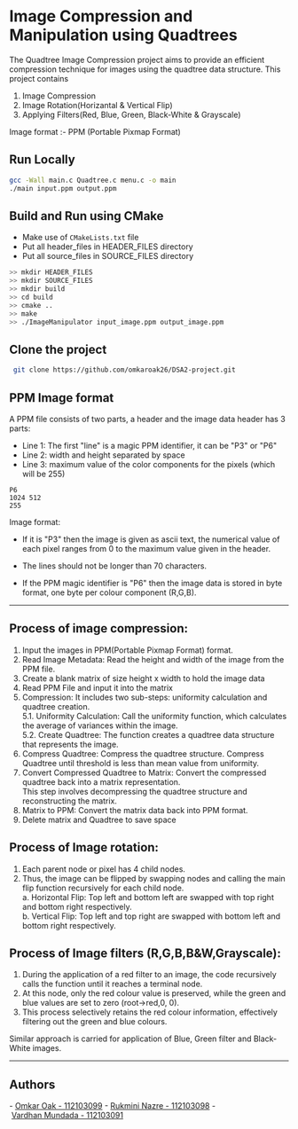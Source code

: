 
# Image Compression and Manipulation using Quadtrees

The Quadtree Image Compression project aims to provide an efficient compression technique for images using the quadtree data structure. This project contains
1. Image Compression
2. Image Rotation(Horizantal & Vertical Flip)
3. Applying Filters(Red, Blue, Green, Black-White & Grayscale)

Image format :- PPM (Portable Pixmap Format)

## Run Locally

```bash
gcc -Wall main.c Quadtree.c menu.c -o main
./main input.ppm output.ppm
```
## Build and Run using CMake
- Make use of `CMakeLists.txt` file
- Put all header_files in HEADER_FILES directory
- Put all source_files in SOURCE_FILES directory
```bash
>> mkdir HEADER_FILES
>> mkdir SOURCE_FILES
>> mkdir build
>> cd build
>> cmake ..
>> make
>> ./ImageManipulator input_image.ppm output_image.ppm
```

## Clone the project

```bash
 git clone https://github.com/omkaroak26/DSA2-project.git
```

## PPM Image format
A PPM file consists of two parts, a header and the image data header has 3 parts:
- Line 1: The first "line" is a magic PPM identifier, it can be "P3" or "P6"
- Line 2: width and height separated by space
- Line 3: maximum value of the color components for the pixels (which will be 255)  

```
P6 
1024 512 
255
```

Image format:  
- If it is "P3" then the image is given as ascii text, the numerical value of each pixel ranges from 0 to the maximum value given in the header. 
- The lines should not be longer than 70 characters.

- If the PPM magic identifier is "P6" then the image data is stored in byte format, one byte per colour component (R,G,B).

--------

## Process of image compression:
1. Input the images in PPM(Portable Pixmap Format) format.
2. Read Image Metadata:
    Read the height and width of the image from the PPM file.
3. Create a blank matrix of size height x width to hold the image data
4. Read PPM File and input it into the matrix
5. Compression:
    It includes two sub-steps: uniformity calculation and quadtree creation.  
    5.1. Uniformity Calculation:
        Call the uniformity function, which calculates the average of variances within the image.   
    5.2. Create Quadtree:
        The function creates a quadtree data structure that represents the image.
6. Compress Quadtree:
    Compress the quadtree structure. Compress Quadtree until threshold is less than mean value from uniformity.
7. Convert Compressed Quadtree to Matrix:
    Convert the compressed quadtree back into a matrix representation.   
    This step involves decompressing the quadtree structure and reconstructing the matrix.  
8. Matrix to PPM:
    Convert the matrix data back into PPM format.
9. Delete matrix and Quadtree to save space

## Process of Image rotation:
1. Each parent node or pixel has 4 child nodes. 
2. Thus, the image can be flipped by swapping nodes and calling the main flip function recursively for each child node.  
    a. Horizontal Flip: Top left and bottom left are swapped with top right and bottom right respectively.   
    b. Vertical Flip: Top left and top right are swapped with bottom left and bottom right respectively.  

## Process of Image filters (R,G,B,B&W,Grayscale):
1. During the application of a red filter to an image, the code recursively calls the function until it reaches a terminal node. 
2. At this node, only the red colour value is preserved, while the green and blue values are set to zero (root->red,0, 0). 
3. This process selectively retains the red colour information, effectively filtering out the green and blue colours.

Similar approach is carried for application of Blue, Green filter and Black-White images.

-----------


## Authors

- [Omkar Oak - 112103099](https://github.com/omkaroak26)
- [Rukmini Nazre - 112103098](https://github.com/rukmini-17)
- [Vardhan Mundada - 112103091](https://github.com/Vardhan-Mundada)


